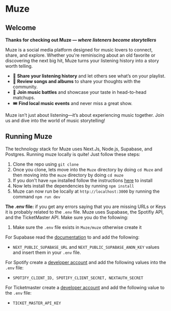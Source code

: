 # Muze
## Welcome
**Thanks for checking out Muze — _where listeners become storytellers_**

Muze is a social media platform designed for music lovers to connect, share, and explore. Whether you're reminiscing about an old favorite or discovering the next big hit, Muze turns your listening history into a story worth telling.

* 🎵 **Share your listening history** and let others see what’s on your playlist.  
* 📝 **Review songs and albums** to share your thoughts with the community.  
* 🎤 **Join music battles** and showcase your taste in head-to-head matchups.  
* 🎟️ **Find local music events** and never miss a great show.

Muze isn’t just about listening—it’s about experiencing music together. Join us and dive into the world of music storytelling!

## Running Muze
The technology stack for Muze uses Next.Js, Node.js, Supabase, and Postgres. Running muze locally is quite! Just follow these steps: 
1. Clone the repo using `git clone`
2. Once you clone, lets move into the `Muze` directory by doing `cd Muze` and then moving into the `muze` directory by doing `cd muze`
3. If you don't have `npm` installed follow the instructions [here](https://docs.npmjs.com/downloading-and-installing-node-js-and-npm) to install 
4. Now lets install the dependencies by running `npm install`
5. Muze can now run be locally at `http://localhost:3000` by running the command `npm run dev`

**The .env file:** if you get any errors saying that you are missing URLs or Keys it is probably related to the `.env` file. Muze uses Supabase, the Spotifiy API, and the TicketMaster API.  Make sure you do the following: 
1. Make sure the `.env` file exists in `Muze/muze` otherwise create it

For Supabase read the [documentation](https://supabase.com/docs/guides/getting-started/quickstarts/nextjs) to and add the following:
  * `NEXT_PUBLIC_SUPABASE_URL` and `NEXT_PUBLIC_SUPABASE_ANON_KEY` values and insert them in your `.env` file. 

For Spotify create a [developer account](https://developer.spotify.com/documentation/web-api) and add the following values into the `.env` file: 
* `SPOTIFY_CLIENT_ID, SPOTIFY_CLIENT_SECRET, NEXTAUTH_SECRET` 

For Ticketmaster create a [developer account](https://developer.ticketmaster.com/products-and-docs/apis/discovery-api/v2/) and add the following value to the `.env` file: 
* `TICKET_MASTER_API_KEY`